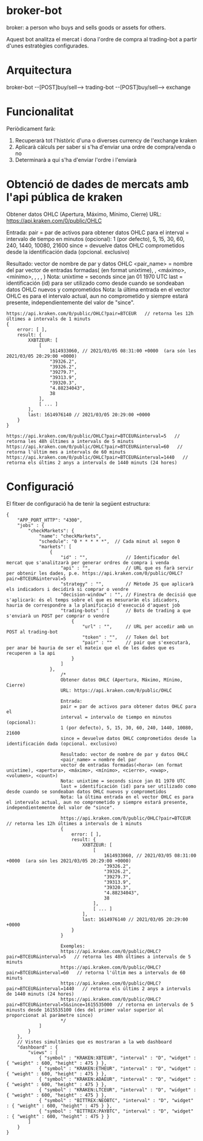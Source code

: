 # broker-bot
broker: a person who buys and sells goods or assets for others. 

Aquest bot analitza el mercat i dona l'ordre de compra al trading-bot a partir d'unes estratègies configurades.

# Arquitectura
broker-bot --[POST]buy/sell--> trading-bot --[POST]buy/sell--> exchange

# Funcionalitat
Periòdicament farà:
1. Recuperarà tot l'històric d'una o diverses currency de l'exchange kraken
2. Aplicarà càlculs per saber si s'ha d'enviar una ordre de compra/venda o no
3. Determinarà a quí s'ha d'enviar l'ordre i l'enviarà

# Obtenció de dades de mercats amb l'api pública de kraken
Obtener datos OHLC (Apertura, Máximo, Mínimo, Cierre)
URL: https://api.kraken.com/0/public/OHLC

Entrada:
pair = par de activos para obtener datos OHLC para el 
interval = intervalo de tiempo en minutos (opcional):
1 (por defecto), 5, 15, 30, 60, 240, 1440, 10080, 21600
since = devuelve datos OHLC comprometidos desde la identificación dada (opcional. exclusivo)

Resultado: vector de nombre de par y datos OHLC
<pair_name> = nombre del par
vector de entradas formadas(<hora> (en format unixtime), <apertura>, <máximo>, <mínimo>, <cierre>, <vwap>, <volumen>, <count>)
Nota: unixtime = seconds since jan 01 1970 UTC
last = identificación (id) para ser utilizado como desde cuando se sondeaban datos OHLC nuevos y comprometidos
Nota: la última entrada en el vector OHLC es para el intervalo actual, aun no comprometido y siempre estará presente, independientemente del valor de "since".

```
https://api.kraken.com/0/public/OHLC?pair=BTCEUR   // retorna les 12h últimes a intervals de 1 minuts
{
    error: [ ],
    result: {
        XXBTZEUR: [
            [
                1614933060, // 2021/03/05 08:31:00 +0000  (ara són les 2021/03/05 20:29:00 +0000)
                "39326.2",
                "39326.2",
                "39279.7",
                "39313.9",
                "39320.3",
                "4.88234043",
                38
            ],
            [ ... ]
        ],
        last: 1614976140 // 2021/03/05 20:29:00 +0000
    }
}

https://api.kraken.com/0/public/OHLC?pair=BTCEUR&interval=5   // retorna les 48h últimes a intervals de 5 minuts
https://api.kraken.com/0/public/OHLC?pair=BTCEUR&interval=60   // retorna l'últim mes a intervals de 60 minuts
https://api.kraken.com/0/public/OHLC?pair=BTCEUR&interval=1440   // retorna els últims 2 anys a intervals de 1440 minuts (24 hores)
```

# Configuració
El fitxer de configuració ha de tenir la següent estructura:
```
{
    "APP_PORT_HTTP": "4300",
    "jobs" : {
        "checkMarkets": {   
            "name": "checkMarkets",
            "schedule": "0 * * * * *",  // Cada minut al segon 0
            "markets": [
                {
                    "id" : "",              // Identificador del mercat que s'analitzarà per generar ordres de compra i venda
                    "api" : "",             // URL que es farà servir per obtenir les dades, p.e. https://api.kraken.com/0/public/OHLC?pair=BTCEUR&interval=5
                    "strategy" : "",        // Mètode JS que aplicarà els indicadors i decidirà si comprar o vendre
                    "decision-window" : "", // Finestra de decisió que s'aplicarà: és el temps sobre el que es mesuraràn els idicadors, hauria de correspondre a la planificació d'execució d'aquest job
                    "trading-bots" : [      // Bots de trading a que s'enviarà un POST per comprar o vendre
                        {
                            "url" : "",     // URL per accedir amb un POST al trading-bot
                            "token" : "",   // Token del bot
                            "pair" : ""     // pair que s'executarà, per anar bé hauria de ser el mateix que el de les dades que es recuperen a la api
                        }
                    ]
                },
                    /*
                    Obtener datos OHLC (Apertura, Máximo, Mínimo, Cierre)
                    URL: https://api.kraken.com/0/public/OHLC

                    Entrada:
                    pair = par de activos para obtener datos OHLC para el 
                    interval = intervalo de tiempo en minutos (opcional):
                    1 (por defecto), 5, 15, 30, 60, 240, 1440, 10080, 21600
                    since = devuelve datos OHLC comprometidos desde la identificación dada (opcional. exclusivo)

                    Resultado: vector de nombre de par y datos OHLC
                    <pair_name> = nombre del par
                    vector de entradas formadas(<hora> (en format unixtime), <apertura>, <máximo>, <mínimo>, <cierre>, <vwap>, <volumen>, <count>)
                    Nota: unixtime = seconds since jan 01 1970 UTC
                    last = identificación (id) para ser utilizado como desde cuando se sondeaban datos OHLC nuevos y comprometidos
                    Nota: la última entrada en el vector OHLC es para el intervalo actual, aun no comprometido y siempre estará presente, independientemente del valor de "since".

                    https://api.kraken.com/0/public/OHLC?pair=BTCEUR   // retorna les 12h últimes a intervals de 1 minuts
                    {
                        error: [ ],
                        result: {
                            XXBTZEUR: [
                                [
                                    1614933060, // 2021/03/05 08:31:00 +0000  (ara són les 2021/03/05 20:29:00 +0000)
                                    "39326.2",
                                    "39326.2",
                                    "39279.7",
                                    "39313.9",
                                    "39320.3",
                                    "4.88234043",
                                    38
                                ],
                                [ ... ]
                            ],
                            last: 1614976140 // 2021/03/05 20:29:00 +0000
                        }
                    }

                    Exemples:
                    https://api.kraken.com/0/public/OHLC?pair=BTCEUR&interval=5   // retorna les 48h últimes a intervals de 5 minuts
                    https://api.kraken.com/0/public/OHLC?pair=BTCEUR&interval=60   // retorna l'últim mes a intervals de 60 minuts
                    https://api.kraken.com/0/public/OHLC?pair=BTCEUR&interval=1440   // retorna els últims 2 anys a intervals de 1440 minuts (24 hores)
                    https://api.kraken.com/0/public/OHLC?pair=BTCEUR&interval=5&since=1615535000  // retorna en intervals de 5 minusts desde 1615535100 (des del primer valor superior al proporcionat al paràmetre since)
                    */
            ]
        }
    },
    // Vistes simultànies que es mostraran a la web dashboard
    "dashboard" : {
        "views" : [
            { "symbol" : "KRAKEN:XBTEUR", "interval" : "D", "widget" : { "weight" : 600, "height" : 475 } },
            { "symbol" : "KRAKEN:ETHEUR", "interval" : "D", "widget" : { "weight" : 600, "height" : 475 } },
            { "symbol" : "KRAKEN:ADAEUR", "interval" : "D", "widget" : { "weight" : 600, "height" : 475 } },
            { "symbol" : "KRAKEN:LTCEUR", "interval" : "D", "widget" : { "weight" : 600, "height" : 475 } },
            { "symbol" : "BITTREX:NEOBTC", "interval" : "D", "widget" : { "weight" : 600, "height" : 475 } },
            { "symbol" : "BITTREX:PAYBTC", "interval" : "D", "widget" : { "weight" : 600, "height" : 475 } }
        ]
    }
}
```